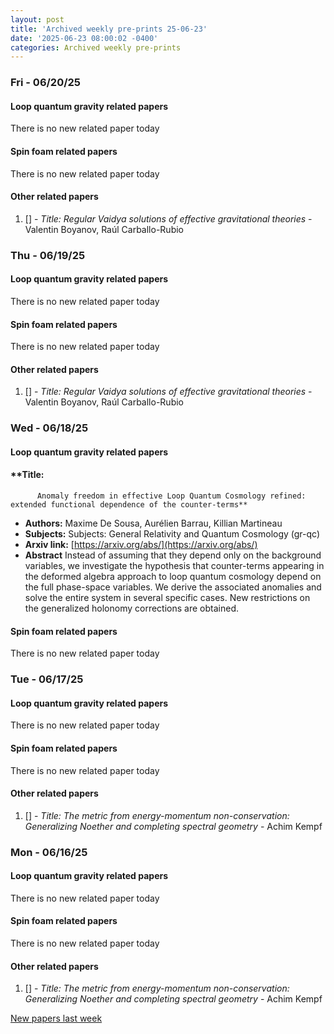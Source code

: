 ```yaml
---
layout: post
title: 'Archived weekly pre-prints 25-06-23'
date: '2025-06-23 08:00:02 -0400'
categories: Archived weekly pre-prints
---
```



### Fri - 06/20/25

#### Loop quantum gravity related papers

There is no new related paper today 

#### Spin foam related papers

There is no new related paper today 



#### Other related papers

1. [[]](https://arxiv.org/abs/) - *Title:
          Regular Vaidya solutions of effective gravitational theories* - Valentin Boyanov, Raúl Carballo-Rubio



### Thu - 06/19/25

#### Loop quantum gravity related papers

There is no new related paper today 

#### Spin foam related papers

There is no new related paper today 



#### Other related papers

1. [[]](https://arxiv.org/abs/) - *Title:
          Regular Vaidya solutions of effective gravitational theories* - Valentin Boyanov, Raúl Carballo-Rubio



### Wed - 06/18/25

#### Loop quantum gravity related papers

#### **Title:
          Anomaly freedom in effective Loop Quantum Cosmology refined: extended functional dependence of the counter-terms**
 - **Authors:** Maxime De Sousa, Aurélien Barrau, Killian Martineau
 - **Subjects:** Subjects:
General Relativity and Quantum Cosmology (gr-qc)
 - **Arxiv link:** [https://arxiv.org/abs/](https://arxiv.org/abs/)
 - **Abstract**
 Instead of assuming that they depend only on the background variables, we investigate the hypothesis that counter-terms appearing in the deformed algebra approach to loop quantum cosmology depend on the full phase-space variables. We derive the associated anomalies and solve the entire system in several specific cases. New restrictions on the generalized holonomy corrections are obtained. 

#### Spin foam related papers

There is no new related paper today 

### Tue - 06/17/25

#### Loop quantum gravity related papers

There is no new related paper today 

#### Spin foam related papers

There is no new related paper today 



#### Other related papers

1. [[]](https://arxiv.org/abs/) - *Title:
          The metric from energy-momentum non-conservation: Generalizing Noether and completing spectral geometry* - Achim Kempf



### Mon - 06/16/25

#### Loop quantum gravity related papers

There is no new related paper today 

#### Spin foam related papers

There is no new related paper today 



#### Other related papers

1. [[]](https://arxiv.org/abs/) - *Title:
          The metric from energy-momentum non-conservation: Generalizing Noether and completing spectral geometry* - Achim Kempf






[New papers last week]({{site.url}}/archived/weekly/pre-prints/2025/06/16/archived_weekly_papers.html)
